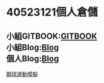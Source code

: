 # 40523121個人倉儲
小組GITBOOK:[GITBOOK](https://s40523119.gitbook.io/cd2018/)<br/>
小組Blog:[Blog](https://s40523119.github.io/cd2018/)<br/>
個人Blog:[Blog](https://s40523121.github.io/cd2018/index.html)
---
[鋼球運動模擬](https://www.youtube.com/watch?v=J3B7mVxG_MU&feature=youtu.be)
